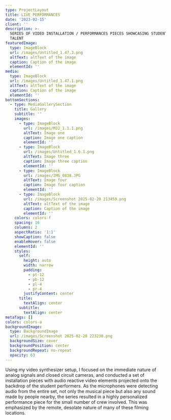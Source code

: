 ```yaml
---
type: ProjectLayout
title: LIVE PERFORMANCES
date: '2023-02-15'
client: ''
description: >-
  SERIES OF VIDEO INSTALLATION / PERFORMANCES PIECES SHOWCASING STUDENT MUSICAL
  TALENT
featuredImage:
  type: ImageBlock
  url: /images/Untitled_1.47.3.png
  altText: altText of the image
  caption: Caption of the image
  elementId: ''
media:
  type: ImageBlock
  url: /images/Untitled_1.47.1.png
  altText: altText of the image
  caption: Caption of the image
  elementId: ''
bottomSections:
  - type: MediaGallerySection
    title: Gallery
    subtitle: ''
    images:
      - type: ImageBlock
        url: /images/MJ2_1.1.1.png
        altText: Image one
        caption: Image one caption
        elementId: ''
      - type: ImageBlock
        url: /images/Untitled_1.6.1.png
        altText: Image three
        caption: Image three caption
        elementId: ''
      - type: ImageBlock
        url: /images/IMG_0838.JPG
        altText: Image four
        caption: Image four caption
        elementId: ''
      - type: ImageBlock
        url: /images/Screenshot 2025-02-20 213459.png
        altText: altText of the image
        caption: Caption of the image
        elementId: ''
    colors: colors-f
    spacing: 16
    columns: 2
    aspectRatio: '1:1'
    showCaption: false
    enableHover: false
    elementId: ''
    styles:
      self:
        height: auto
        width: narrow
        padding:
          - pt-12
          - pb-12
          - pl-4
          - pr-4
        justifyContent: center
      title:
        textAlign: center
      subtitle:
        textAlign: center
metaTags: []
colors: colors-a
backgroundImage:
  type: BackgroundImage
  url: /images/Screenshot 2025-02-20 223230.png
  backgroundSize: cover
  backgroundPosition: center
  backgroundRepeat: no-repeat
  opacity: 63
---
```

Using my video synthesizer setup, I focused on the immediate nature of analog signals and closed circuit cameras, and conducted a set of installation pieces with audio reactive video elements projected onto the backdrop of the student performers. As the microphones were detecting audio from the entire set, not only the musical piece but also any sound made by people nearby, the series resulted in a highly personalized performance piece for the small number of crew involved. This was emphasized by the remote, desolate nature of many of these filming locations.
